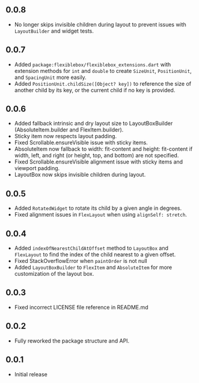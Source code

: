## 0.0.8

- No longer skips invisible children during layout to prevent issues with
  `LayoutBuilder` and widget tests.

## 0.0.7

- Added `package:flexiblebox/flexiblebox_extensions.dart` with extension methods
  for `int` and `double` to create `SizeUnit`, `PositionUnit`, and `SpacingUnit`
  more easily.
- Added `PositionUnit.childSize([Object? key])` to reference the size of another
  child by its key, or the current child if no key is provided.

## 0.0.6

- Added fallback intrinsic and dry layout size to LayoutBoxBuilder
  (AbsoluteItem.builder and FlexItem.builder).
- Sticky item now respects layout padding.
- Fixed Scrollable.ensureVisible issue with sticky items.
- AbsoluteItem now fallback to width: fit-content and height: fit-content if
  width, left, and right (or height, top, and bottom) are not specified.
- Fixed Scrollable.ensureVisible alignment issue with sticky items and viewport
  padding.
- LayoutBox now skips invisible children during layout.

## 0.0.5

- Added `RotatedWidget` to rotate its child by a given angle in degrees.
- Fixed alignment issues in `FlexLayout` when using `alignSelf: stretch`.

## 0.0.4

- Added `indexOfNearestChildAtOffset` method to `LayoutBox` and `FlexLayout` to
  find the index of the child nearest to a given offset.
- Fixed StackOverflowError when `paintOrder` is not null
- Added `LayoutBoxBuilder` to `FlexItem` and `AbsoluteItem` for more
  customization of the layout box.

## 0.0.3

- Fixed incorrect LICENSE file reference in README.md

## 0.0.2

- Fully reworked the package structure and API.

## 0.0.1

- Initial release
